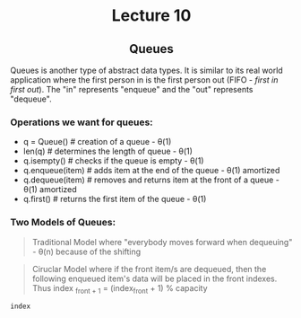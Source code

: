 <div align = "center">

# Lecture 10
## Queues
  
</div>

Queues is another type of abstract data types. It is similar to its real world application where the first person in is the first person out (FIFO - *first in first out*). The "in" represents "enqueue" and the "out" represents "dequeue". 

### Operations we want for queues:
- q = Queue() # creation of a queue - θ(1)
- len(q) # determines the length of queue - θ(1)
- q.isempty() # checks if the queue is empty - θ(1)
- q.enqueue(item) # adds item at the end of the queue - θ(1) amortized 
- q.dequeue(item) # removes and returns item at the front of a queue - θ(1) amortized
- q.first() # returns the first item of the queue - θ(1)


### Two Models of Queues:
> Traditional Model where "everybody moves forward when dequeuing" - θ(n) because of the shifting

> Ciruclar Model where if the front item/s are dequeued, then the following enqueued item's data will be placed in the front indexes.
> Thus index <sub>front + 1</sub> = (index<sub>front</sub> + 1) % capacity 

```python
index
```

